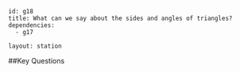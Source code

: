 ````
id: g18
title: What can we say about the sides and angles of triangles?
dependencies:
  - g17

layout: station
````
##Key Questions